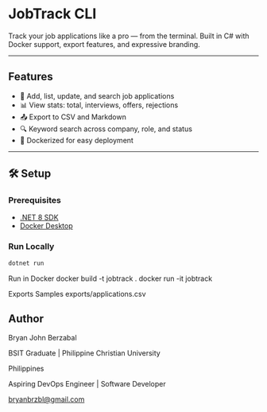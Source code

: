 #  JobTrack CLI

Track your job applications like a pro — from the terminal. Built in C# with Docker support, export features, and expressive branding.

---

## Features

- 📌 Add, list, update, and search job applications
- 📊 View stats: total, interviews, offers, rejections
- 📤 Export to CSV and Markdown
- 🔍 Keyword search across company, role, and status
- 🐳 Dockerized for easy deployment

---

## 🛠️ Setup

### Prerequisites
- [.NET 8 SDK](https://dotnet.microsoft.com/en-us/download/dotnet/8.0)
- [Docker Desktop](https://www.docker.com/products/docker-desktop)

### Run Locally
```bash
dotnet run
```
Run in Docker
docker build -t jobtrack .
docker run -it jobtrack

Exports Samples
exports/applications.csv

##  Author

Bryan John Berzabal

BSIT Graduate | Philippine Christian University

Philippines

Aspiring DevOps Engineer | Software Developer

bryanbrzbl@gmail.com
